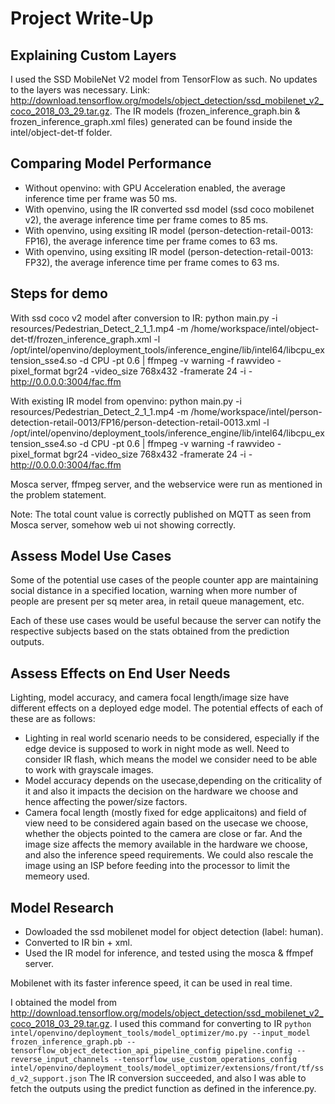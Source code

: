 # Project Write-Up

## Explaining Custom Layers
I used the SSD MobileNet V2 model from TensorFlow as such. No updates to the layers was necessary.
Link: http://download.tensorflow.org/models/object_detection/ssd_mobilenet_v2_coco_2018_03_29.tar.gz.
The IR models (frozen_inference_graph.bin & frozen_inference_graph.xml files) generated can be found inside the intel/object-det-tf folder.

## Comparing Model Performance

- Without openvino: with GPU Acceleration enabled, the average inference time per frame was 50 ms.
- With openvino, using the IR converted ssd model (ssd coco mobilenet v2), the average inference time per frame comes to 85 ms.
- With openvino, using exsiting IR model (person-detection-retail-0013: FP16), the average inference time per frame comes to 63 ms.
- With openvino, using exsiting IR model (person-detection-retail-0013: FP32), the average inference time per frame comes to 63 ms.


## Steps for demo

With ssd coco v2 model after conversion to IR: python main.py -i resources/Pedestrian_Detect_2_1_1.mp4 -m /home/workspace/intel/object-det-tf/frozen_inference_graph.xml -l /opt/intel/openvino/deployment_tools/inference_engine/lib/intel64/libcpu_extension_sse4.so -d CPU -pt 0.6 | ffmpeg -v warning -f rawvideo -pixel_format bgr24 -video_size 768x432 -framerate 24 -i - http://0.0.0.0:3004/fac.ffm

With existing IR model from openvino: python main.py -i resources/Pedestrian_Detect_2_1_1.mp4 -m /home/workspace/intel/person-detection-retail-0013/FP16/person-detection-retail-0013.xml -l /opt/intel/openvino/deployment_tools/inference_engine/lib/intel64/libcpu_extension_sse4.so -d CPU -pt 0.6 | ffmpeg -v warning -f rawvideo -pixel_format bgr24 -video_size 768x432 -framerate 24 -i - http://0.0.0.0:3004/fac.ffm

Mosca server, ffmpeg server, and the webservice were run as mentioned in the problem statement.

Note: The total count value is correctly published on MQTT as seen from Mosca server, somehow web ui not showing correctly.

## Assess Model Use Cases

Some of the potential use cases of the people counter app are maintaining social distance in a specified location, warning when more number of people are present per sq meter area, in retail queue management, etc.

Each of these use cases would be useful because the server can notify the respective subjects based on the stats obtained from the prediction outputs.

## Assess Effects on End User Needs

Lighting, model accuracy, and camera focal length/image size have different effects on a
deployed edge model. The potential effects of each of these are as follows:
- Lighting in real world scenario needs to be considered, especially if the edge device is supposed to work in night mode as well. Need to consider IR flash, which means the model we consider need to be able to work with grayscale images.
- Model accuracy depends on the usecase,depending on the criticality of it and also it impacts the decision on the hardware we choose and hence affecting the power/size factors.
- Camera focal length (mostly fixed for edge applicaitons) and field of view need to be considered again based on the usecase we choose, whether the objects pointed to the camera are close or far.  And the image size affects the memory available in the hardware we choose, and also the inference speed requirements. We could also rescale the image using an ISP before feeding into the processor to limit the memeory used.

## Model Research

- Dowloaded the ssd mobilenet model for object detection (label: human). 
- Converted to IR bin + xml.
- Used the IR model for inference, and tested using the mosca & ffmpef server.

Mobilenet with its faster inference speed, it can be used in real time.

I obtained the model from http://download.tensorflow.org/models/object_detection/ssd_mobilenet_v2_coco_2018_03_29.tar.gz.
I used this command for converting to IR `python intel/openvino/deployment_tools/model_optimizer/mo.py --input_model frozen_inference_graph.pb --tensorflow_object_detection_api_pipeline_config pipeline.config --reverse_input_channels --tensorflow_use_custom_operations_config intel/openvino/deployment_tools/model_optimizer/extensions/front/tf/ssd_v2_support.json`
The IR conversion succeeded, and also I was able to fetch the outputs using the predict function as defined in the inference.py. 